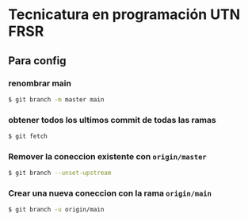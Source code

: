 # Tecnicatura en programación UTN FRSR



## Para config

### renombrar main
```bash
$ git branch -m master main
```

### obtener todos los ultimos commit de todas las ramas
```bash
$ git fetch
```

### Remover la coneccion existente con `origin/master`
```bash
$ git branch --unset-upstream
```

### Crear una nueva coneccion con la rama `origin/main`
```bash
$ git branch -u origin/main
```
